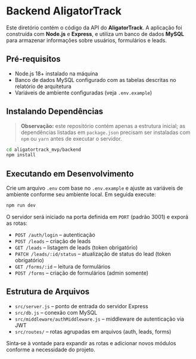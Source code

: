 # Backend AligatorTrack

Este diretório contém o código da API do **AligatorTrack**. A aplicação foi construída com
**Node.js** e **Express**, e utiliza um banco de dados **MySQL** para armazenar
informações sobre usuários, formulários e leads.

## Pré‑requisitos

- Node.js 18+ instalado na máquina
- Banco de dados MySQL configurado com as tabelas descritas no relatório de
  arquitetura
- Variáveis de ambiente configuradas (veja `.env.example`)

## Instalando Dependências

> **Observação:** este repositório contém apenas a estrutura inicial; as
> dependências listadas em `package.json` precisam ser instaladas com `npm`
> ou `yarn` antes de executar o servidor.

```bash
cd aligatortrack_mvp/backend
npm install
```

## Executando em Desenvolvimento

Crie um arquivo `.env` com base no `.env.example` e ajuste as variáveis de
ambiente conforme seu ambiente local. Em seguida execute:

```bash
npm run dev
```

O servidor será iniciado na porta definida em `PORT` (padrão 3001) e
exporá as rotas:

- `POST /auth/login` – autenticação
- `POST /leads` – criação de leads
- `GET /leads` – listagem de leads (token obrigatório)
- `PATCH /leads/:id/status` – atualização de status do lead (token obrigatório)
- `GET /forms/:id` – leitura de formulários
- `POST /forms` – criação de formulários (admin somente)

## Estrutura de Arquivos

- `src/server.js` – ponto de entrada do servidor Express
- `src/db.js` – conexão com MySQL
- `src/middleware/authMiddleware.js` – middleware de autenticação via JWT
- `src/routes/` – rotas agrupadas em arquivos (auth, leads, forms)

Sinta‑se à vontade para expandir as rotas e adicionar novos módulos conforme a
necessidade do projeto.